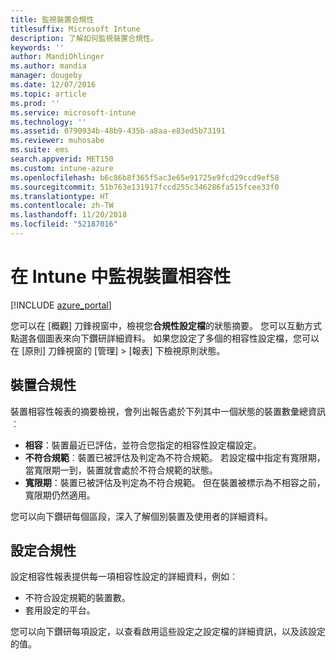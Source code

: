 ```yaml
---
title: 監視裝置合規性
titlesuffix: Microsoft Intune
description: 了解如何監視裝置合規性。
keywords: ''
author: MandiOhlinger
ms.author: mandia
manager: dougeby
ms.date: 12/07/2016
ms.topic: article
ms.prod: ''
ms.service: microsoft-intune
ms.technology: ''
ms.assetid: 0790934b-48b9-435b-a8aa-e83ed5b73191
ms.reviewer: muhosabe
ms.suite: ems
search.appverid: MET150
ms.custom: intune-azure
ms.openlocfilehash: b6c86b8f365f5ac3e65e91725e9fcd29ccd9ef58
ms.sourcegitcommit: 51b763e131917fccd255c346286fa515fcee33f0
ms.translationtype: HT
ms.contentlocale: zh-TW
ms.lasthandoff: 11/20/2018
ms.locfileid: "52187016"
---
```

# <a name="monitor-device-compliance-in-intune"></a>在 Intune 中監視裝置相容性

[!INCLUDE [azure_portal](./includes/azure_portal.md)]

您可以在 [概觀] 刀鋒視窗中，檢視您**合規性設定檔**的狀態摘要。
您可以互動方式點選各個圖表來向下鑽研詳細資料。 如果您設定了多個的相容性設定檔，您可以在 [原則] 刀鋒視窗的 [管理] > [報表] 下檢視原則狀態。

##  <a name="device-compliance"></a>裝置合規性

裝置相容性報表的摘要檢視，會列出報告處於下列其中一個狀態的裝置數彙總資訊︰

- **相容**：裝置最近已評估，並符合您指定的相容性設定檔設定。
- **不符合規範**︰裝置已被評估及判定為不符合規範。  若設定檔中指定有寬限期，當寬限期一到，裝置就會處於不符合規範的狀態。
- **寬限期**：裝置已被評估及判定為不符合規範。 但在裝置被標示為不相容之前，寬限期仍然適用。

您可以向下鑽研每個區段，深入了解個別裝置及使用者的詳細資料。

## <a name="setting-compliance"></a>設定合規性

設定相容性報表提供每一項相容性設定的詳細資料，例如︰

- 不符合設定規範的裝置數。
- 套用設定的平台。

您可以向下鑽研每項設定，以查看啟用這些設定之設定檔的詳細資訊，以及該設定的值。
